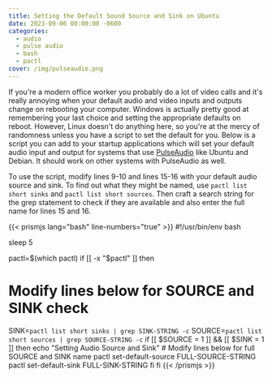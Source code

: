 ```yaml
---
title: Setting the Default Sound Source and Sink on Ubuntu
date: 2023-09-06 00:00:00 -0600
categories:
  - audio
  - pulse audio
  - bash
  - pactl
cover: /img/pulseaudio.png
---
```


If you're a modern office worker you probably do a lot of video calls and it's really annoying when your default audio and video inputs and outputs change on rebooting your computer. Windows is actually pretty good at remembering your last choice and setting the appropriate defaults on reboot. However, Linux doesn't do anything here, so you're at the mercy of randomness unless you have a script to set the default for you. Below is a script you can add to your startup applications which will set your default audio input and output for systems that use [PulseAudio](https://www.freedesktop.org/wiki/Software/PulseAudio/) like Ubuntu and Debian. It should work on other systems with PulseAudio as well.

To use the script, modify lines 9-10 and lines 15-16 with your default audio source and sink. To find out what they might be named, use `pactl list short sinks` and `pactl list short sources`. Then craft a search string for the grep statement to check if they are available and also enter the full name for lines 15 and 16.

{{< prismjs lang="bash" line-numbers="true" >}}
#!/usr/bin/env bash

sleep 5

pactl=$(which pactl)
if [[ -x "$pactl" ]]
then
  # Modify lines below for SOURCE and SINK check
  SINK=`pactl list short sinks | grep SINK-STRING -c`
  SOURCE=`pactl list short sources | grep SOURCE-STRING -c`
  if [[ $SOURCE = 1 ]] && [[ $SINK = 1 ]]
  then
    echo "Setting Audio Source and Sink"
    # Modify lines below for full SOURCE and SINK name
    pactl set-default-source FULL-SOURCE-STRING
    pactl set-default-sink FULL-SINK-STRING
  fi
fi
{{< /prismjs >}}
